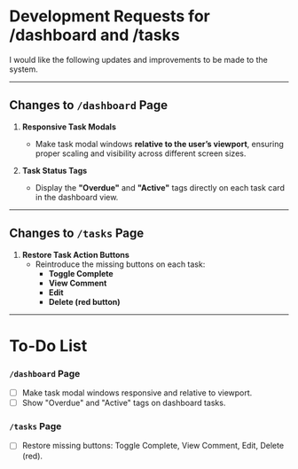 # Development Requests for /dashboard and /tasks

I would like the following updates and improvements to be made to the system.

---

## Changes to `/dashboard` Page

1. **Responsive Task Modals**
   - Make task modal windows **relative to the user’s viewport**, ensuring proper scaling and visibility across different screen sizes.

2. **Task Status Tags**
   - Display the **"Overdue"** and **"Active"** tags directly on each task card in the dashboard view.

---

## Changes to `/tasks` Page

1. **Restore Task Action Buttons**
   - Reintroduce the missing buttons on each task:
     - **Toggle Complete**
     - **View Comment**
     - **Edit**
     - **Delete (red button)**

---

# To-Do List

### `/dashboard` Page
- [ ] Make task modal windows responsive and relative to viewport.
- [ ] Show "Overdue" and "Active" tags on dashboard tasks.

### `/tasks` Page
- [ ] Restore missing buttons: Toggle Complete, View Comment, Edit, Delete (red).
